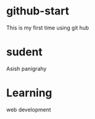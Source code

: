 # github-start
This is my first time using git hub
 
# sudent 
Asish panigrahy
 
# Learning 
web development